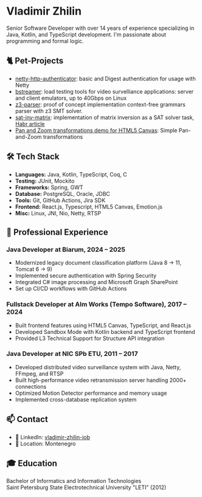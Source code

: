 # Vladimir Zhilin

Senior Software Developer with over 14 years of experience specializing in Java, Kotlin, and TypeScript development. I'm passionate about programming and formal logic.
## 🐈 Pet-Projects
- [netty-http-authenticator](https://github.com/vzhn/netty-http-authenticator): basic and Digest authentication for usage with Netty
- [bstreamer](bstreamer): load testing tools for video survelliance applications: server and client emulators, up to 40Gbps on Linux
- [z3-parser](https://github.com/vzhn/z3-parser): proof of concept implementation context-free grammars parser with z3 SMT solver.
- [sat-inv-matrix](https://github.com/vzhn/sat-inv-matrix): implementation of matrix inversion as a SAT solver task, [Habr article](https://habr.com/ru/articles/683670/)
- [Pan and Zoom transformations demo for HTML5 Canvas](https://github.com/vzhn/pan-zoom-demo): Simple Pan-and-Zoom transformations

## 🛠️ Tech Stack

- **Languages:** Java, Kotlin, TypeScript, Coq, C
- **Testing:** JUnit, Mockito
- **Frameworks:** Spring, GWT
- **Database:** PostgreSQL, Oracle, JDBC
- **Tools:** Git, GitHub Actions, Jira SDK
- **Frontend:** React.js, Typescript, HTML5 Canvas, Emotion.js
- **Misc:** Linux, JNI, Nio, Netty, RTSP

## 💼 Professional Experience

### Java Developer at Biarum, 2024 – 2025
- Modernized legacy document classification platform (Java 8 → 11, Tomcat 6 → 9)
- Implemented secure authentication with Spring Security
- Integrated C# image processing and Microsoft Graph SharePoint
- Set up CI/CD workflows with GitHub Actions

### Fullstack Developer at Alm Works (Tempo Software), 2017 – 2024
- Built frontend features using HTML5 Canvas, TypeScript, and React.js
- Developed Sandbox Mode with Kotlin backend and TypeScript frontend
- Provided L3 Technical Support for Structure API integration

### Java Developer at NIC SPb ETU, 2011 – 2017
- Developed distributed video surveillance system with Java, Netty, FFmpeg, and RTSP
- Built high-performance video retransmission server handling 2000+ connections
- Optimized Motion Detector performance and memory usage
- Implemented cross-database replication system

## 📫 Contact
- 💼 LinkedIn: [vladimir-zhilin-job](https://linkedin.com/in/vladimir-zhilin-job)
- 📍 Location:  Montenegro

## 🎓 Education

Bachelor of Informatics and Information Technologies  
Saint Petersburg State Electrotechnical University "LETI" (2012)
